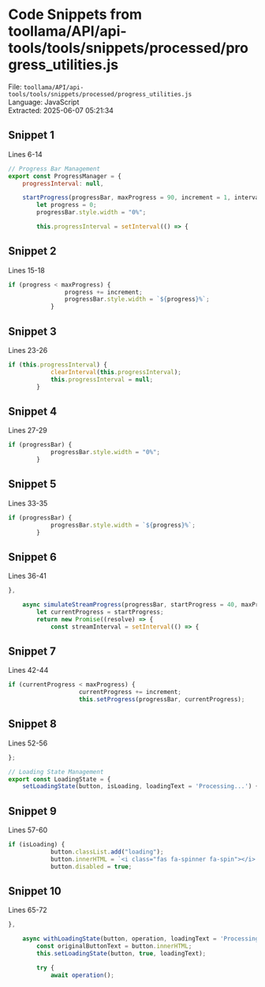 # Code Snippets from toollama/API/api-tools/tools/snippets/processed/progress_utilities.js

File: `toollama/API/api-tools/tools/snippets/processed/progress_utilities.js`  
Language: JavaScript  
Extracted: 2025-06-07 05:21:34  

## Snippet 1
Lines 6-14

```JavaScript
// Progress Bar Management
export const ProgressManager = {
    progressInterval: null,

    startProgress(progressBar, maxProgress = 90, increment = 1, interval = 300) {
        let progress = 0;
        progressBar.style.width = "0%";

        this.progressInterval = setInterval(() => {
```

## Snippet 2
Lines 15-18

```JavaScript
if (progress < maxProgress) {
                progress += increment;
                progressBar.style.width = `${progress}%`;
            }
```

## Snippet 3
Lines 23-26

```JavaScript
if (this.progressInterval) {
            clearInterval(this.progressInterval);
            this.progressInterval = null;
        }
```

## Snippet 4
Lines 27-29

```JavaScript
if (progressBar) {
            progressBar.style.width = "0%";
        }
```

## Snippet 5
Lines 33-35

```JavaScript
if (progressBar) {
            progressBar.style.width = `${progress}%`;
        }
```

## Snippet 6
Lines 36-41

```JavaScript
},

    async simulateStreamProgress(progressBar, startProgress = 40, maxProgress = 95, increment = 0.8, interval = 300) {
        let currentProgress = startProgress;
        return new Promise((resolve) => {
            const streamInterval = setInterval(() => {
```

## Snippet 7
Lines 42-44

```JavaScript
if (currentProgress < maxProgress) {
                    currentProgress += increment;
                    this.setProgress(progressBar, currentProgress);
```

## Snippet 8
Lines 52-56

```JavaScript
};

// Loading State Management
export const LoadingState = {
    setLoadingState(button, isLoading, loadingText = 'Processing...') {
```

## Snippet 9
Lines 57-60

```JavaScript
if (isLoading) {
            button.classList.add("loading");
            button.innerHTML = `<i class="fas fa-spinner fa-spin"></i> ${loadingText}`;
            button.disabled = true;
```

## Snippet 10
Lines 65-72

```JavaScript
},

    async withLoadingState(button, operation, loadingText = 'Processing...') {
        const originalButtonText = button.innerHTML;
        this.setLoadingState(button, true, loadingText);

        try {
            await operation();
```

